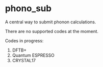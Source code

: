 # phono_sub
A central way to submit phonon calculations.

There are no supported codes at the moment.

Codes in progress:

1) DFTB+
2) Quantum ESPRESSO
3) CRYSTAL17
